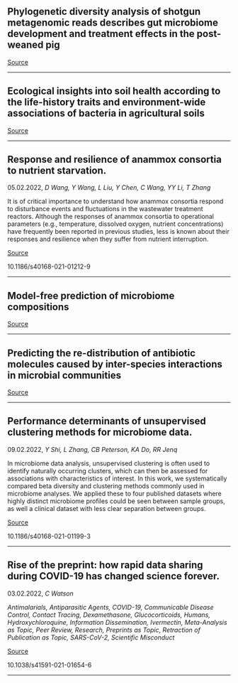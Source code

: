 ## Phylogenetic diversity analysis of shotgun metagenomic reads describes gut microbiome development and treatment effects in the post-weaned pig

[Source](https://www.biorxiv.org/content/10.1101/2020.07.20.211326v2.abstract?%3Fcollection=)

---

## Ecological insights into soil health according to the life-history traits and environment-wide associations of bacteria in agricultural soils

[Source](https://www.biorxiv.org/content/10.1101/2022.02.03.479020v1.abstract?%3Fcollection=)

---

## Response and resilience of anammox consortia to nutrient starvation.
 05.02.2022, _D Wang, Y Wang, L Liu, Y Chen, C Wang, YY Li, T Zhang_


It is of critical importance to understand how anammox consortia respond to disturbance events and fluctuations in the wastewater treatment reactors. Although the responses of anammox consortia to operational parameters (e.g., temperature, dissolved oxygen, nutrient concentrations) have frequently been reported in previous studies, less is known about their responses and resilience when they suffer from nutrient interruption.

[Source](https://microbiomejournal.biomedcentral.com/articles/10.1186/s40168-021-01212-9)

10.1186/s40168-021-01212-9

---

## Model-free prediction of microbiome compositions

[Source](https://www.biorxiv.org/content/10.1101/2022.02.04.479107v1.abstract?%3Fcollection=)

---

## Predicting the re-distribution of antibiotic molecules caused by inter-species interactions in microbial communities

[Source](https://www.biorxiv.org/content/10.1101/2020.12.14.422780v6.abstract?%3Fcollection=)

---

## Performance determinants of unsupervised clustering methods for microbiome data.
 09.02.2022, _Y Shi, L Zhang, CB Peterson, KA Do, RR Jenq_


In microbiome data analysis, unsupervised clustering is often used to identify naturally occurring clusters, which can then be assessed for associations with characteristics of interest. In this work, we systematically compared beta diversity and clustering methods commonly used in microbiome analyses. We applied these to four published datasets where highly distinct microbiome profiles could be seen between sample groups, as well a clinical dataset with less clear separation between groups.

[Source](https://microbiomejournal.biomedcentral.com/articles/10.1186/s40168-021-01199-3)

10.1186/s40168-021-01199-3

---

## Rise of the preprint: how rapid data sharing during COVID-19 has changed science forever.
 03.02.2022, _C Watson_


_Antimalarials, Antiparasitic Agents, COVID-19, Communicable Disease Control, Contact Tracing, Dexamethasone, Glucocorticoids, Humans, Hydroxychloroquine, Information Dissemination, Ivermectin, Meta-Analysis as Topic, Peer Review, Research, Preprints as Topic, Retraction of Publication as Topic, SARS-CoV-2, Scientific Misconduct_

[Source](https://www.nature.com/articles/s41591-021-01654-6)

10.1038/s41591-021-01654-6

---

